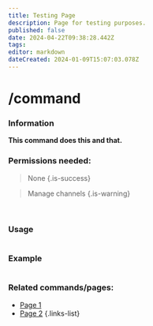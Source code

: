 ```yaml
---
title: Testing Page
description: Page for testing purposes.
published: false
date: 2024-04-22T09:38:28.442Z
tags: 
editor: markdown
dateCreated: 2024-01-09T15:07:03.078Z
---
```


# /command
### Information
**This command does this and that.**
<br>

### Permissions needed:
>None {.is-success}

>Manage channels {.is-warning}

<br>

### Usage
![]()
 <br>
 
### Example
![]()
 <br>
 
### Related commands/pages:

- [Page 1]()
- [Page 2]()
{.links-list}